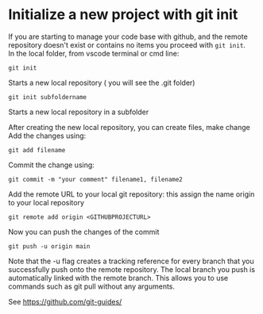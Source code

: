 # Initialize a new project with git init  

If you are starting to manage your code base with github, and the remote repository doesn't exist or contains no items you proceed with `git init`.   
In the local folder, from vscode terminal or cmd line:  
```
git init  
```
Starts a new local repository ( you will see the .git folder)  
```
git init subfoldername
```
Starts a new local repository in a subfolder  

After creating the new local repository, you can create files, make change  
Add the changes using:  
```
git add filename  
```
Commit the change using:   
```
git commit -m "your comment" filename1, filename2   
```
Add the remote URL to your local git repository: this assign the name origin to your local repository  
```
git remote add origin <GITHUBPROJECTURL>  
```
Now you can push the changes of the commit  
```
git push -u origin main  
```
Note that the -u flag creates a tracking reference for every branch that you successfully push onto the remote repository. 
The local branch you push is automatically linked with the remote branch. This allows you to use commands such as git pull without any arguments.  

See https://github.com/git-guides/  
